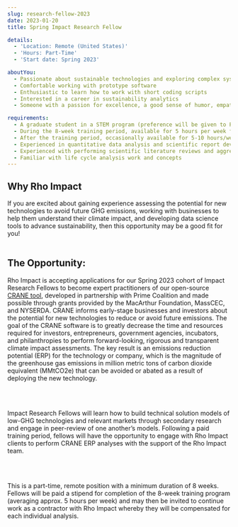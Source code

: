 ```yaml
---
slug: research-fellow-2023
date: 2023-01-20
title: Spring Impact Research Fellow

details:
  - 'Location: Remote (United States)'
  - 'Hours: Part-Time'
  - 'Start date: Spring 2023'

aboutYou:
  - Passionate about sustainable technologies and exploring complex systems
  - Comfortable working with prototype software
  - Enthusiastic to learn how to work with short coding scripts
  - Interested in a career in sustainability analytics
  - Someone with a passion for excellence, a good sense of humor, empathy and humility

requirements:
  - A graduate student in a STEM program (preference will be given to PhD students in their 3rd year or later)
  - During the 8-week training period, available for 5 hours per week for a combination of research time and group training meetings
  - After the training period, occasionally available for 5-10 hours/week to work asynchronously and 30 minutes per week to attend group meetings aligned with an - -Eastern time zone to complete contracted work
  - Experienced in quantitative data analysis and scientific report development
  - Experienced with performing scientific literature reviews and aggregating data/findings from various sources to develop new insights
  - Familiar with life cycle analysis work and concepts
---
```


<h2 class="mb-4 text-blue-500 h4 font-playfair-display"">Why Rho Impact</h2>
If you are excited about gaining experience assessing the potential for new technologies to avoid future GHG emissions, working with businesses to help them understand their climate impact, and developing data science tools to advance sustainability, then this opportunity may be a good fit for you!

<br/>
<br/>

<h2 class="mb-4 text-blue-500 h4 font-playfair-display"">The Opportunity:</h2>

Rho Impact is accepting applications for our Spring 2023 cohort of Impact Research Fellows to become expert practitioners of our open-source <a href="https://cranetool.rog" target="_blank" rel="noreferrer" class="text-blue-500 hover:text-blue-600 group">CRANE tool</a>, developed in partnership with Prime Coalition and made possible through grants provided by the MacArthur Foundation, MassCEC, and NYSERDA. CRANE informs early-stage businesses and investors about the potential for new technologies to reduce or avoid future emissions. The goal of the CRANE software is to greatly decrease the time and resources required for investors, entrepreneurs, government agencies, incubators, and philanthropies to perform forward-looking, rigorous and transparent climate impact assessments. The key result is an emissions reduction potential (ERP) for the technology or company, which is the magnitude of the greenhouse gas emissions in million metric tons of carbon dioxide equivalent (MMtCO2e) that can be avoided or abated as a result of deploying the new technology.

<br/>
<br/>

Impact Research Fellows will learn how to build technical solution models of low-GHG technologies and relevant markets through secondary research and engage in peer-review of one another’s models. Following a paid training period, fellows will have the opportunity to engage with Rho Impact clients to perform CRANE ERP analyses with the support of the Rho Impact team.

<br/>
<br/>

This is a part-time, remote position with a minimum duration of 8 weeks. <span class="font-semibold">Fellows will be paid a stipend for completion of the 8-week training program (averaging approx. 5 hours per week) and may then be invited to continue work as a contractor with Rho Impact whereby they will be compensated for each individual analysis.</span>
